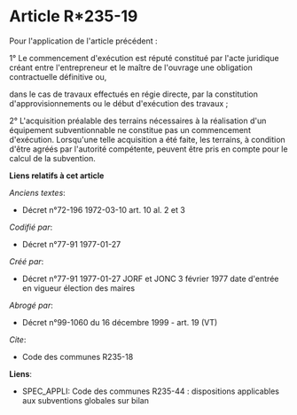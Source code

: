 # Article R*235-19

Pour l'application de l'article précédent : 

1° Le commencement d'exécution est réputé constitué par l'acte juridique créant entre l'entrepreneur et le maître de
l'ouvrage une obligation contractuelle définitive ou, 

dans le cas de travaux effectués en régie directe, par la constitution d'approvisionnements ou le début d'exécution des
travaux ; 

2° L'acquisition préalable des terrains nécessaires à la réalisation d'un équipement subventionnable ne constitue pas un
commencement d'exécution. Lorsqu'une telle acquisition a été faite, les terrains, à condition d'être agréés par l'autorité
compétente, peuvent être pris en compte pour le calcul de la subvention.

**Liens relatifs à cet article**

_Anciens textes_:

  - Décret n°72-196 1972-03-10 art. 10 al. 2 et 3

_Codifié par_:

  - Décret n°77-91 1977-01-27

_Créé par_:

  - Décret n°77-91 1977-01-27 JORF et JONC 3 février 1977 date d'entrée en vigueur élection des maires

_Abrogé par_:

  - Décret n°99-1060 du 16 décembre 1999 - art. 19 (VT)

_Cite_:

  - Code des communes R235-18

**Liens**:

  - SPEC_APPLI: Code des communes R235-44 : dispositions applicables aux subventions globales sur bilan
